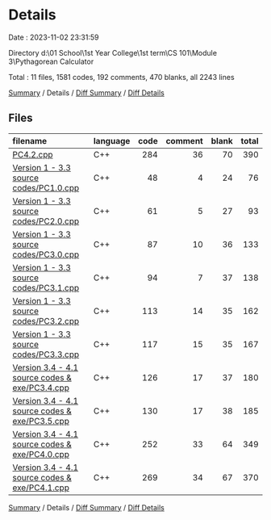 # Details

Date : 2023-11-02 23:31:59

Directory d:\\01 School\\1st Year College\\1st term\\CS 101\\Module 3\\Pythagorean Calculator

Total : 11 files,  1581 codes, 192 comments, 470 blanks, all 2243 lines

[Summary](results.md) / Details / [Diff Summary](diff.md) / [Diff Details](diff-details.md)

## Files
| filename | language | code | comment | blank | total |
| :--- | :--- | ---: | ---: | ---: | ---: |
| [PC4.2.cpp](/PC4.2.cpp) | C++ | 284 | 36 | 70 | 390 |
| [Version 1 - 3.3 source codes/PC1.0.cpp](/Version%201%20-%203.3%20source%20codes/PC1.0.cpp) | C++ | 48 | 4 | 24 | 76 |
| [Version 1 - 3.3 source codes/PC2.0.cpp](/Version%201%20-%203.3%20source%20codes/PC2.0.cpp) | C++ | 61 | 5 | 27 | 93 |
| [Version 1 - 3.3 source codes/PC3.0.cpp](/Version%201%20-%203.3%20source%20codes/PC3.0.cpp) | C++ | 87 | 10 | 36 | 133 |
| [Version 1 - 3.3 source codes/PC3.1.cpp](/Version%201%20-%203.3%20source%20codes/PC3.1.cpp) | C++ | 94 | 7 | 37 | 138 |
| [Version 1 - 3.3 source codes/PC3.2.cpp](/Version%201%20-%203.3%20source%20codes/PC3.2.cpp) | C++ | 113 | 14 | 35 | 162 |
| [Version 1 - 3.3 source codes/PC3.3.cpp](/Version%201%20-%203.3%20source%20codes/PC3.3.cpp) | C++ | 117 | 15 | 35 | 167 |
| [Version 3.4 - 4.1 source codes & exe/PC3.4.cpp](/Version%203.4%20-%204.1%20source%20codes%20&%20exe/PC3.4.cpp) | C++ | 126 | 17 | 37 | 180 |
| [Version 3.4 - 4.1 source codes & exe/PC3.5.cpp](/Version%203.4%20-%204.1%20source%20codes%20&%20exe/PC3.5.cpp) | C++ | 130 | 17 | 38 | 185 |
| [Version 3.4 - 4.1 source codes & exe/PC4.0.cpp](/Version%203.4%20-%204.1%20source%20codes%20&%20exe/PC4.0.cpp) | C++ | 252 | 33 | 64 | 349 |
| [Version 3.4 - 4.1 source codes & exe/PC4.1.cpp](/Version%203.4%20-%204.1%20source%20codes%20&%20exe/PC4.1.cpp) | C++ | 269 | 34 | 67 | 370 |

[Summary](results.md) / Details / [Diff Summary](diff.md) / [Diff Details](diff-details.md)